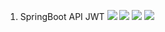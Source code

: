 1. SpringBoot API JWT
    ![](https://i.imgur.com/S21jb4L.png)
    ![](https://i.imgur.com/YYGLueH.png)
    ![](https://i.imgur.com/UFkbglv.png)
    ![](https://i.imgur.com/TgHanmR.png)